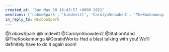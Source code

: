 ```yaml
---
created_at: "Sun May 30 16:43:57 +0000 2021"
mentions: ['LobowSpark', 'kimdevitt', 'CarolynSnowden2', 'TheKookamonga', 'GeraintWorks']
in_reply_to: @LobowSpark
---
```


@LobowSpark @kimdevitt @CarolynSnowden2 @StationAdhd @TheKookamonga @GeraintWorks Had a blast talking with you! We'll definitely have to do it again soon!